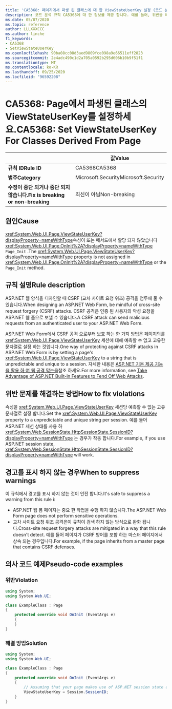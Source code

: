 ```yaml
---
title: 'CA5368: 페이지에서 파생 된 클래스에 대 한 ViewStateUserKey 설정 (코드 분석)'
description: 코드 분석 규칙 CA5368에 대 한 정보를 제공 합니다. 예를 들어, 위반을 해결 하는 방법, 위반 하는 경우를 포함 합니다.
ms.date: 05/07/2020
ms.topic: reference
author: LLLXXXCCC
ms.author: linche
f1_keywords:
- CA5368
- SetViewStateUserKey
ms.openlocfilehash: 90ba08cc08d3aed9809fce098a9e66511eff2823
ms.sourcegitcommit: 2e4adc490c1d2a705a0592b295d606b10b9f51f1
ms.translationtype: MT
ms.contentlocale: ko-KR
ms.lasthandoff: 09/25/2020
ms.locfileid: "96592208"
---
```

# <a name="ca5368-set-viewstateuserkey-for-classes-derived-from-page"></a><span data-ttu-id="b7881-103">CA5368: Page에서 파생된 클래스의 ViewStateUserKey를 설정하세요.</span><span class="sxs-lookup"><span data-stu-id="b7881-103">CA5368: Set ViewStateUserKey For Classes Derived From Page</span></span>

| | <span data-ttu-id="b7881-104">값</span><span class="sxs-lookup"><span data-stu-id="b7881-104">Value</span></span> |
|-|-|
| <span data-ttu-id="b7881-105">**규칙 ID**</span><span class="sxs-lookup"><span data-stu-id="b7881-105">**Rule ID**</span></span> |<span data-ttu-id="b7881-106">CA5368</span><span class="sxs-lookup"><span data-stu-id="b7881-106">CA5368</span></span>|
| <span data-ttu-id="b7881-107">**범주**</span><span class="sxs-lookup"><span data-stu-id="b7881-107">**Category**</span></span> |<span data-ttu-id="b7881-108">Microsoft.Security</span><span class="sxs-lookup"><span data-stu-id="b7881-108">Microsoft.Security</span></span>|
| <span data-ttu-id="b7881-109">**수정이 중단 되거나 중단 되지 않습니다.**</span><span class="sxs-lookup"><span data-stu-id="b7881-109">**Fix is breaking or non-breaking**</span></span> |<span data-ttu-id="b7881-110">최신이 아님</span><span class="sxs-lookup"><span data-stu-id="b7881-110">Non-breaking</span></span>|

## <a name="cause"></a><span data-ttu-id="b7881-111">원인</span><span class="sxs-lookup"><span data-stu-id="b7881-111">Cause</span></span>

<span data-ttu-id="b7881-112"><xref:System.Web.UI.Page.ViewStateUserKey?displayProperty=nameWithType>속성이 또는 메서드에서 할당 되지 않았습니다 <xref:System.Web.UI.Page.OnInit%2A?displayProperty=nameWithType> `Page_Init` .</span><span class="sxs-lookup"><span data-stu-id="b7881-112">The <xref:System.Web.UI.Page.ViewStateUserKey?displayProperty=nameWithType> property is not assigned in <xref:System.Web.UI.Page.OnInit%2A?displayProperty=nameWithType> or the `Page_Init` method.</span></span>

## <a name="rule-description"></a><span data-ttu-id="b7881-113">규칙 설명</span><span class="sxs-lookup"><span data-stu-id="b7881-113">Rule description</span></span>

<span data-ttu-id="b7881-114">ASP.NET 웹 양식을 디자인할 때 CSRF (교차 사이트 요청 위조) 공격을 염두에 둘 수 있습니다.</span><span class="sxs-lookup"><span data-stu-id="b7881-114">When designing an ASP.NET Web Form, be mindful of cross-site request forgery (CSRF) attacks.</span></span> <span data-ttu-id="b7881-115">CSRF 공격은 인증 된 사용자의 악성 요청을 ASP.NET 웹 폼으로 보낼 수 있습니다.</span><span class="sxs-lookup"><span data-stu-id="b7881-115">A CSRF attack can send malicious requests from an authenticated user to your ASP.NET Web Form.</span></span>

<span data-ttu-id="b7881-116">ASP.NET Web Form에서 CSRF 공격 으로부터 보호 하는 한 가지 방법은 페이지의를 <xref:System.Web.UI.Page.ViewStateUserKey> 세션에 대해 예측할 수 없고 고유한 문자열로 설정 하는 것입니다.</span><span class="sxs-lookup"><span data-stu-id="b7881-116">One way of protecting against CSRF attacks in ASP.NET Web Form is by setting a page's <xref:System.Web.UI.Page.ViewStateUserKey> to a string that is unpredictable and unique to a session.</span></span> <span data-ttu-id="b7881-117">자세한 내용은 [ASP.NET 기본 제공 기능을 활용 하 여 웹 공격 막는을](/previous-versions/dotnet/articles/ms972969(v=msdn.10)#viewstateuserkey)참조 하세요.</span><span class="sxs-lookup"><span data-stu-id="b7881-117">For more information, see [Take Advantage of ASP.NET Built-in Features to Fend Off Web Attacks](/previous-versions/dotnet/articles/ms972969(v=msdn.10)#viewstateuserkey).</span></span>

## <a name="how-to-fix-violations"></a><span data-ttu-id="b7881-118">위반 문제를 해결하는 방법</span><span class="sxs-lookup"><span data-stu-id="b7881-118">How to fix violations</span></span>

<span data-ttu-id="b7881-119">속성을 <xref:System.Web.UI.Page.ViewStateUserKey> 세션당 예측할 수 없는 고유 문자열로 설정 합니다.</span><span class="sxs-lookup"><span data-stu-id="b7881-119">Set the <xref:System.Web.UI.Page.ViewStateUserKey> property to a unpredictable and unique string per session.</span></span> <span data-ttu-id="b7881-120">예를 들어 ASP.NET 세션 상태를 사용 하 <xref:System.Web.SessionState.HttpSessionState.SessionID?displayProperty=nameWithType> 는 경우가 작동 합니다.</span><span class="sxs-lookup"><span data-stu-id="b7881-120">For example, if you use ASP.NET session state, <xref:System.Web.SessionState.HttpSessionState.SessionID?displayProperty=nameWithType> will work.</span></span>

## <a name="when-to-suppress-warnings"></a><span data-ttu-id="b7881-121">경고를 표시 하지 않는 경우</span><span class="sxs-lookup"><span data-stu-id="b7881-121">When to suppress warnings</span></span>

<span data-ttu-id="b7881-122">이 규칙에서 경고를 표시 하지 않는 것이 안전 합니다.</span><span class="sxs-lookup"><span data-stu-id="b7881-122">It's safe to suppress a warning from this rule i:</span></span>

- <span data-ttu-id="b7881-123">ASP.NET 웹 폼 페이지는 중요 한 작업을 수행 하지 않습니다.</span><span class="sxs-lookup"><span data-stu-id="b7881-123">The ASP.NET Web Form page does not perform sensitive operations.</span></span>
- <span data-ttu-id="b7881-124">교차 사이트 요청 위조 공격은이 규칙이 검색 하지 않는 방식으로 완화 됩니다.</span><span class="sxs-lookup"><span data-stu-id="b7881-124">Cross-site request forgery attacks are mitigated in a way that this rule doesn't detect.</span></span> <span data-ttu-id="b7881-125">예를 들어 페이지가 CSRF 방어를 포함 하는 마스터 페이지에서 상속 되는 경우입니다.</span><span class="sxs-lookup"><span data-stu-id="b7881-125">For example, if the page inherits from a master page that contains CSRF defenses.</span></span>

## <a name="pseudo-code-examples"></a><span data-ttu-id="b7881-126">의사 코드 예제</span><span class="sxs-lookup"><span data-stu-id="b7881-126">Pseudo-code examples</span></span>

### <a name="violation"></a><span data-ttu-id="b7881-127">위반</span><span class="sxs-lookup"><span data-stu-id="b7881-127">Violation</span></span>

```csharp
using System;
using System.Web.UI;

class ExampleClass : Page
{
    protected override void OnInit (EventArgs e)
    {
    }
}
```

### <a name="solution"></a><span data-ttu-id="b7881-128">해결 방법</span><span class="sxs-lookup"><span data-stu-id="b7881-128">Solution</span></span>

```csharp
using System;
using System.Web.UI;

class ExampleClass : Page
{
    protected override void OnInit (EventArgs e)
    {
        // Assuming that your page makes use of ASP.NET session state and the SessionID is stable.
        ViewStateUserKey = Session.SessionID;
    }
}
```
